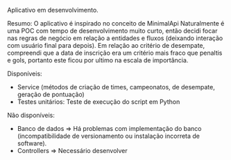 Aplicativo em desenvolvimento.

Resumo:
	O aplicativo é inspirado no conceito de MinimalApi 
	Naturalmente é uma POC com tempo de desenvolvimento muito curto, então decidi focar nas regras de negócio em relação a entidades e fluxos (deixando interação com usuário final para depois).
	Em relação ao critério de desempate, compreendi que a data de inscrição era um critério mais fraco que penaltis e gols, portanto este ficou por ultimo na escala de importância.

Disponíveis:
* Service (métodos de criação de times, campeonatos, de desempate, geração de pontuação)
* Testes unitários: Teste de execução do script em Python

Não disponíveis:
* Banco de dados => Há problemas com implementação do banco (incompatibilidade de versionamento ou instalação incorreta de software).
* Controllers => Necessário desenvolver
